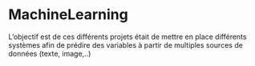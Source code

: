 # MachineLearning

L’objectif est de ces différents projets était de mettre en place différents systèmes afin de prédire des variables à partir de multiples sources de données (texte, image,..)

